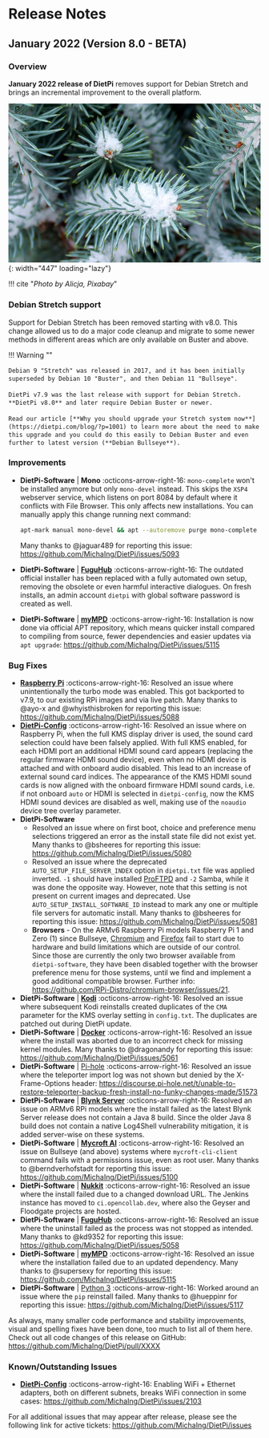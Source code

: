 # Release Notes

## January 2022 (Version 8.0 - BETA)

### Overview

**January 2022 release of DietPi** removes support for Debian Stretch and brings an incremental improvement to the overall platform.

![DietPi Release](../assets/images/dietpi-version-80.jpg){: width="447" loading="lazy"}

!!! cite "_Photo by Alicja, Pixabay_"

### Debian Stretch support

Support for Debian Stretch has been removed starting with v8.0. This change allowed us to do a major code cleanup and migrate to some newer methods in different areas which are only available on Buster and above.

!!! Warning ""

    Debian 9 "Stretch" was released in 2017, and it has been initially superseded by Debian 10 "Buster", and then Debian 11 "Bullseye".

    DietPi v7.9 was the last release with support for Debian Stretch. **DietPi v8.0** and later require Debian Buster or newer.

    Read our article [**Why you should upgrade your Stretch system now**](https://dietpi.com/blog/?p=1001) to learn more about the need to make this upgrade and you could do this easily to Debian Buster and even further to latest version (**Debian Bullseye**).

### Improvements

- **DietPi-Software** | **Mono** :octicons-arrow-right-16:  `mono-complete` won't be installed anymore but only `mono-devel` instead. This skips the `XSP4` webserver service, which listens on port 8084 by default where it conflicts with File Browser. This only affects new installations. You can manually apply this change running next command:

    ```sh
    apt-mark manual mono-devel && apt --autoremove purge mono-complete
    ```

    Many thanks to @jaguar489 for reporting this issue: <https://github.com/MichaIng/DietPi/issues/5093>

- **DietPi-Software** | [**FuguHub**](../../software/cloud/#fuguhub) :octicons-arrow-right-16:  The outdated official installer has been replaced with a fully automated own setup, removing the obsolete or even harmful interactive dialogues. On fresh installs, an admin account `dietpi` with global software password is created as well.
- **DietPi-Software** | [**myMPD**](../../software/media/#mympd) :octicons-arrow-right-16: Installation is now done via official APT repository, which means quicker install compared to compiling from source, fewer dependencies and easier updates via `apt upgrade`: <https://github.com/MichaIng/DietPi/issues/5115>

### Bug Fixes

- [**Raspberry Pi**](../../hardware/#raspberry-pi) :octicons-arrow-right-16: Resolved an issue where unintentionally the turbo mode was enabled. This got backported to v7.9, to our existing RPi images and via live patch. Many thanks to @ayo-x and @whyisthisbroken for reporting this issue: <https://github.com/MichaIng/DietPi/issues/5088>
- [**DietPi-Config**](../../dietpi_tools/#dietpi-configuration) :octicons-arrow-right-16: Resolved an issue where on Raspberry Pi, when the full KMS display driver is used, the sound card selection could have been falsely applied. With full KMS enabled, for each HDMI port an additional HDMI sound card appears (replacing the regular firmware HDMI sound device), even when no HDMI device is attached and with onboard audio disabled. This lead to an increase of external sound card indices. The appearance of the KMS HDMI sound cards is now aligned with the onboard firmware HDMI sound cards, i.e. if not onboard `auto` or HDMI is selected in `dietpi-config`, now the KMS HDMI sound devices are disabled as well, making use of the `noaudio` device tree overlay parameter.
- **DietPi-Software**
    - Resolved an issue where on first boot, choice and preference menu selections triggered an error as the install state file did not exist yet. Many thanks to @bsheeres for reporting this issue: <https://github.com/MichaIng/DietPi/issues/5080>
    - Resolved an issue where the deprecated `AUTO_SETUP_FILE_SERVER_INDEX` option in `dietpi.txt` file was applied inverted. `-1` should have installed [ProFTPD](../../software/file_servers/#proftpd) and `-2` Samba, while it was done the opposite way. However, note that this setting is not present on current images and deprecated. Use `AUTO_SETUP_INSTALL_SOFTWARE_ID` instead to mark any one or multiple file servers for automatic install. Many thanks to @bsheeres for reporting this issue: <https://github.com/MichaIng/DietPi/issues/5081>
    - **Browsers** - On the ARMv6 Raspberry Pi models Raspberry Pi 1 and Zero (1) since Bullseye, [Chromium](../../software/desktop/#chromium) and [Firefox](../../software/desktop/#firefox) fail to start due to hardware and build limitations which are outside of our control. Since those are currently the only two browser available from `dietpi-software`, they have been disabled together with the browser preference menu for those systems, until we find and implement a good additional compatible browser. Further info: <https://github.com/RPi-Distro/chromium-browser/issues/21>.
- **DietPi-Software** | [**Kodi**](../../software/media/#kodi) :octicons-arrow-right-16: Resolved an issue where subsequent Kodi reinstalls created duplicates of the `CMA` parameter for the KMS overlay setting in `config.txt`. The duplicates are patched out during DietPi update.
- **DietPi-Software** | [**Docker**](../../software/programming/#docker) :octicons-arrow-right-16: Resolved an issue where the install was aborted due to an incorrect check for missing kernel modules. Many thanks to @dragonandy for reporting this issue: <https://github.com/MichaIng/DietPi/issues/5061>
- **DietPi-Software** | [Pi-hole](../../software/dns_servers/#pi-hole) :octicons-arrow-right-16: Resolved an issue where the teleporter import log was not shown but denied by the X-Frame-Options header: <https://discourse.pi-hole.net/t/unable-to-restore-teleporter-backup-fresh-install-no-funky-changes-made/51573>
- **DietPi-Software** | [**Blynk Server**](../../software/hardware_projects/#blynk-server) :octicons-arrow-right-16: Resolved an issue on ARMv6 RPi models where the install failed as the latest Blynk Server release does not contain a Java 8 build. Since the older Java 8 build does not contain a native Log4Shell vulnerability mitigation, it is added server-wise on these systems.
- **DietPi-Software** | [**Mycroft AI**](../../software/hardware_projects/#mycroft-ai) :octicons-arrow-right-16: Resolved an issue on Bullseye (and above) systems where `mycroft-cli-client` command fails with a permissions issue, even as root user. Many thanks to @berndverhofstadt for reporting this issue: <https://github.com/MichaIng/DietPi/issues/5100>
- **DietPi-Software** | [**Nukkit**](../../software/gaming/#nukkit) :octicons-arrow-right-16: Resolved an issue where the install failed due to a changed download URL. The Jenkins instance has moved to `ci.opencollab.dev`, where also the Geyser and Floodgate projects are hosted.
- **DietPi-Software** | [**FuguHub**](../../software/cloud/#fuguhub) :octicons-arrow-right-16: Resolved an issue where the uninstall failed as the process was not stopped as intended. Many thanks to @kd9352 for reporting this issue: <https://github.com/MichaIng/DietPi/issues/5058>
- **DietPi-Software** | [**myMPD**](../../software/media/#mympd) :octicons-arrow-right-16: Resolved an issue where the installation failed due to an updated dependency. Many thanks to @supersexy for reporting this issue: <https://github.com/MichaIng/DietPi/issues/5115>
- **DietPi-Software** | [Python 3](../../software/programming/#python-3) :octicons-arrow-right-16: Worked around an issue where the `pip` reinstall failed. Many thanks to @hueppinr for reporting this issue: <https://github.com/MichaIng/DietPi/issues/5117>

As always, many smaller code performance and stability improvements, visual and spelling fixes have been done, too much to list all of them here. Check out all code changes of this release on GitHub: <https://github.com/MichaIng/DietPi/pull/XXXX>

### Known/Outstanding Issues

- [**DietPi-Config**](../../dietpi_tools/#dietpi-configuration) :octicons-arrow-right-16: Enabling WiFi + Ethernet adapters, both on different subnets, breaks WiFi connection in some cases: <https://github.com/MichaIng/DietPi/issues/2103>

For all additional issues that may appear after release, please see the following link for active tickets: <https://github.com/MichaIng/DietPi/issues>
